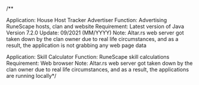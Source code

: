 /**

Application: House Host Tracker Advertiser
Function: Advertising RuneScape hosts, clan and website
Requirement: Latest version of Java
Version 7.2.0 Update: 09/2021 (MM/YYYY)
Note: Altar.rs web server got taken down by the clan owner due to real life circumstances, and as a result, the application is not grabbing any web page data

Application: Skill Calculator
Function: RuneScape skill calculations
Requirement: Web browser
Note: Altar.rs web server got taken down by the clan owner due to real life circumstances, and as a result, the applications are running locally*/
